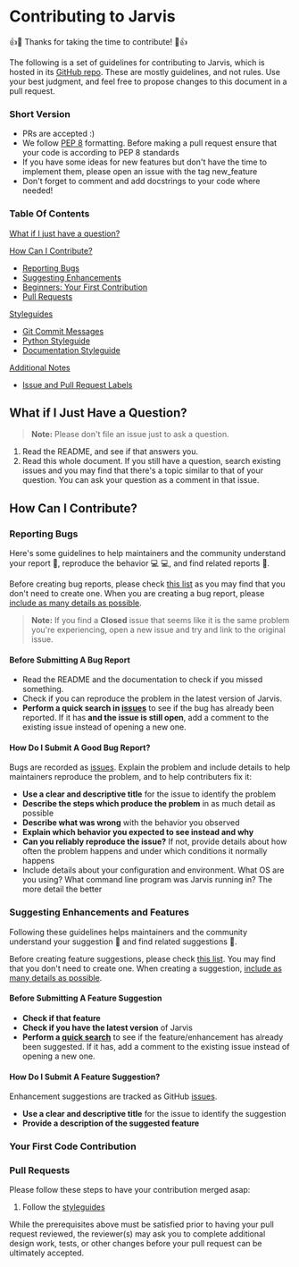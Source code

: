 # Contributing to Jarvis

:+1::tada: Thanks for taking the time to contribute! :tada::+1:

The following is a set of guidelines for contributing to Jarvis, which is hosted in its [GitHub repo](https://github.com/sukeesh/Jarvis). These are mostly guidelines, and not rules. Use your best judgment, and feel free to propose changes to this document in a pull request.

### Short Version

* PRs are accepted :)
* We follow [PEP 8](https://www.python.org/dev/peps/pep-0008/) formatting. Before making a pull request ensure that your code is according to PEP 8 standards
* If you have some ideas for new features but don't have the time to implement them, please open an issue with the tag new_feature
* Don't forget to comment and add docstrings to your code where needed!

### Table Of Contents

[What if I just have a question?](#what-if-i-just-have-a-question)

[How Can I Contribute?](#how-can-i-contribute)
  * [Reporting Bugs](#reporting-bugs)
  * [Suggesting Enhancements](#suggesting-enhancements)
  * [Beginners: Your First Contribution](#beginners-your-first-contribution)
  * [Pull Requests](#pull-requests)

[Styleguides](#styleguides)
  * [Git Commit Messages](#git-commit-messages)
  * [Python Styleguide](#python-styleguide)
  * [Documentation Styleguide](#documentation-styleguide)

[Additional Notes](#additional-notes)
  * [Issue and Pull Request Labels](#issue-and-pull-request-labels)


## What if I Just Have a Question?

> **Note:** Please don't file an issue just to ask a question. 
1. Read the README, and see if that answers you.
2. Read this whole document.
If you still have a question, search existing issues and you may find that there's a topic similar to that of your question. You can ask your question as a comment in that issue.

## How Can I Contribute?

### Reporting Bugs

Here's some guidelines to help maintainers and the community understand your report :pencil:, reproduce the behavior :computer: :computer:, and find related reports :mag_right:.

Before creating bug reports, please check [this list](#before-submitting-a-bug-report) as you may find that you don't need to create one. When you are creating a bug report, please [include as many details as possible](#how-do-i-submit-a-good-bug-report).

> **Note:** If you find a **Closed** issue that seems like it is the same problem you're experiencing, open a new issue and try and link to the original issue.

#### Before Submitting A Bug Report

* Read the README and the documentation to check if you missed something.
* Check if you can reproduce the problem in the latest version of Jarvis.
* **Perform a quick search in [issues](https://github.com/sukeesh/Jarvis/issues)** to see if the bug has already been reported. If it has **and the issue is still open**, add a comment to the existing issue instead of opening a new one.

#### How Do I Submit A Good Bug Report?

Bugs are recorded as [issues](https://guides.github.com/features/issues/).
Explain the problem and include details to help maintainers reproduce the problem, and to help contributers fix it:

* **Use a clear and descriptive title** for the issue to identify the problem
* **Describe the steps which produce the problem** in as much detail as possible
* **Describe what was wrong** with the behavior you observed
* **Explain which behavior you expected to see instead and why**
* **Can you reliably reproduce the issue?** If not, provide details about how often the problem happens and under which conditions it normally happens
* Include details about your configuration and environment. What OS are you using? What command line program was Jarvis running in? The more detail the better

### Suggesting Enhancements and Features

Following these guidelines helps maintainers and the community understand your suggestion :pencil: and find related suggestions :mag_right:.

Before creating feature suggestions, please check [this list](#before-submitting-a-feature-suggestion). You may find that you don't need to create one. When creating a suggestion, [include as many details as possible](#how-do-i-suggest-a-feature).

#### Before Submitting A Feature Suggestion

* **Check if that feature**
* **Check if you have the latest version** of Jarvis
* **Perform a [quick search](https://github.com/sukeesh/Jarvis/issues)** to see if the feature/enhancement has already been suggested. If it has, add a comment to the existing issue instead of opening a new one.

#### How Do I Submit A Feature Suggestion?

Enhancement suggestions are tracked as GitHub [issues](https://guides.github.com/features/issues/).

* **Use a clear and descriptive title** for the issue to identify the suggestion
* **Provide a description of the suggested feature**

### Your First Code Contribution


### Pull Requests

Please follow these steps to have your contribution merged asap:

1. Follow the [styleguides](#styleguides)

While the prerequisites above must be satisfied prior to having your pull request reviewed, the reviewer(s) may ask you to complete additional design work, tests, or other changes before your pull request can be ultimately accepted.
